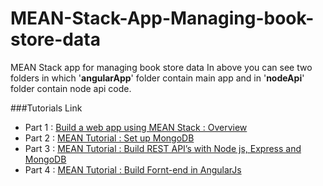 # MEAN-Stack-App-Managing-book-store-data
MEAN Stack app for managing book store data
In above you can see two folders in which '**angularApp**' folder contain main app and in '**nodeApi**' folder contain node api code.

###Tutorials Link
+ Part 1 : [Build a web app using MEAN Stack : Overview](http://code.ciphertrick.com/2015/07/10/build-web-app-using-mean-stack/ "Build a web app using MEAN Stack : Overview")
+ Part 2 : [MEAN Tutorial : Set up MongoDB](http://code.ciphertrick.com/2015/07/10/mean-tutorial-set-up-mongodb/ "MEAN Tutorial : Set up MongoDB")
+ Part 3 : [MEAN Tutorial : Build REST API’s with Node js, Express and MongoDB](http://code.ciphertrick.com/2015/07/10/mean-tutorial-rest-apis-with-node-express-mongo/ "MEAN Tutorial : Build REST API’s with Node js, Express and MongoDB")
+ Part 4 : [MEAN Tutorial : Build Fornt-end in AngularJs](http://code.ciphertrick.com/2015/07/10/mean-tutorial-build-fornt-end-angularjs/ "MEAN Tutorial : Build Fornt-end in AngularJs")
